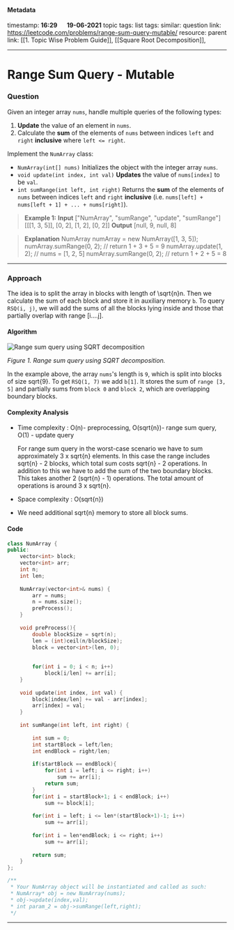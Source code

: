 #### Metadata

timestamp: **16:29**  &emsp;  **19-06-2021**
topic tags: 
list tags:
similar:
question link: https://leetcode.com/problems/range-sum-query-mutable/
resource:
parent link: [[1. Topic Wise Problem Guide]], [[Square Root Decomposition]],

---

# Range Sum Query - Mutable

### Question

Given an integer array `nums`, handle multiple queries of the following types:

1.  **Update** the value of an element in `nums`.
2.  Calculate the **sum** of the elements of `nums` between indices `left` and `right` **inclusive** where `left <= right`.

Implement the `NumArray` class:

-   `NumArray(int[] nums)` Initializes the object with the integer array `nums`.
-   `void update(int index, int val)` **Updates** the value of `nums[index]` to be `val`.
-   `int sumRange(int left, int right)` Returns the **sum** of the elements of `nums` between indices `left` and `right` **inclusive** (i.e. `nums[left] + nums[left + 1] + ... + nums[right]`).

>**Example 1:**
**Input**
\["NumArray", "sumRange", "update", "sumRange"\]
\[\[\[1, 3, 5\]\], \[0, 2\], \[1, 2\], \[0, 2\]\]
**Output**
\[null, 9, null, 8\]

>**Explanation**
NumArray numArray = new NumArray(\[1, 3, 5\]);
numArray.sumRange(0, 2); // return 1 + 3 + 5 = 9
numArray.update(1, 2);   // nums = \[1, 2, 5\]
numArray.sumRange(0, 2); // return 1 + 2 + 5 = 8

---


### Approach
The idea is to split the array in blocks with length of \\sqrt{n}n​. Then we calculate the sum of each block and store it in auxiliary memory `b`. To query `RSQ(i, j)`, we will add the sums of all the blocks lying inside and those that partially overlap with range \[i....j]\.

#### Algorithm
![Range sum query using SQRT decomposition](https://leetcode.com/problems/range-sum-query-mutable/Figures/307/307_RSQ_Sqrt.png)

_Figure 1. Range sum query using SQRT decomposition._

In the example above, the array `nums`'s length is `9`, which is split into blocks of size sqrt{9}. To get `RSQ(1, 7)` we add `b[1]`. It stores the sum of `range [3, 5]` and partially sums from `block 0` and `block 2`, which are overlapping boundary blocks.
#### Complexity Analysis
-   Time complexity : O(n)- preprocessing, O(sqrt{n})- range sum query, O(1) - update query
    
    For range sum query in the worst-case scenario we have to sum approximately 3 x sqrt{n} elements. In this case the range includes sqrt{n} - 2 blocks, which total sum costs sqrt{n} - 2 operations. In addition to this we have to add the sum of the two boundary blocks. This takes another 2 (sqrt{n} - 1) operations. The total amount of operations is around 3 x sqrt{n}.
    
-   Space complexity : O(sqrt{n})
    
 -  We need additional sqrt{n} memory to store all block sums.

#### Code

``` cpp
class NumArray {
public:
    vector<int> block;
    vector<int> arr;
    int n;
    int len;
    
    NumArray(vector<int>& nums) {
        arr = nums;
        n = nums.size();
        preProcess();
    }
    
    void preProcess(){
        double blockSize = sqrt(n);
        len = (int)ceil(n/blockSize);
        block = vector<int>(len, 0);
        
        
        for(int i = 0; i < n; i++)
            block[i/len] += arr[i];
    }
    
    void update(int index, int val) {
        block[index/len] += val - arr[index];
        arr[index] = val;
    }
    
    int sumRange(int left, int right) {
        
        int sum = 0;
        int startBlock = left/len;
        int endBlock = right/len;
        
        if(startBlock == endBlock){
            for(int i = left; i <= right; i++)
                sum += arr[i];
            return sum;
        }
        for(int i = startBlock+1; i < endBlock; i++)
            sum += block[i];
        
        for(int i = left; i <= len*(startBlock+1)-1; i++)
            sum += arr[i];
        
        for(int i = len*endBlock; i <= right; i++)
            sum += arr[i];
        
        return sum;
    }
};

/**
 * Your NumArray object will be instantiated and called as such:
 * NumArray* obj = new NumArray(nums);
 * obj->update(index,val);
 * int param_2 = obj->sumRange(left,right);
 */

```

---


